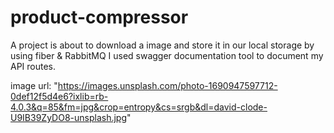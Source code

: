 # product-compressor
A project is about to download a image and store it in our local storage by using fiber & RabbitMQ
I used swagger documentation tool to document my API routes.

image url:
"https://images.unsplash.com/photo-1690947597712-0def12f5d4e6?ixlib=rb-4.0.3&q=85&fm=jpg&crop=entropy&cs=srgb&dl=david-clode-U9IB39ZyDO8-unsplash.jpg"
